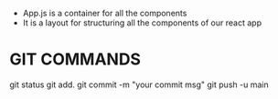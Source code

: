 - App.js is a container for all the components
- It is a layout for structuring all the components of our react app


# GIT COMMANDS

git status
git add.
git commit -m "your commit msg"
git push -u main

